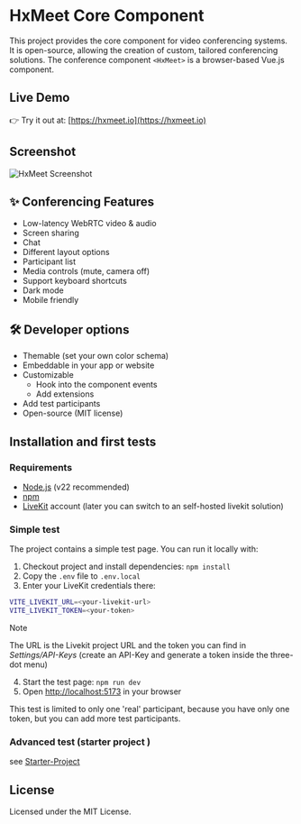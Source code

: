 # HxMeet Core Component

This project provides the core component for video conferencing systems. It is open-source, allowing the creation 
of custom, tailored conferencing solutions. The conference component `<HxMeet>` is a browser-based Vue.js component.

## Live Demo

👉 Try it out at: [https://hxmeet.io](https://hxmeet.io)

## Screenshot

![HxMeet Screenshot](https://hxmeet.io/changelog/roundtable_1.jpg)  

## ✨ Conferencing Features

- Low-latency WebRTC video & audio
- Screen sharing
- Chat
- Different layout options
- Participant list
- Media controls (mute, camera off)
- Support keyboard shortcuts
- Dark mode
- Mobile friendly

## 🛠️ Developer options

- Themable (set your own color schema)
- Embeddable in your app or website 
- Customizable
  - Hook into the component events
  - Add extensions
- Add test participants
- Open-source (MIT license)

## Installation and first tests

### Requirements
- [Node.js](https://nodejs.org/) (v22 recommended)
- [npm](https://www.npmjs.com/)
- [LiveKit](https://livekit.io) account (later you can switch to an self-hosted livekit solution)

### Simple test

The project contains a simple test page. You can run it locally with:

1. Checkout project and install dependencies: `npm install`
2. Copy the `.env` file to `.env.local`
3. Enter your LiveKit credentials there:

```bash
VITE_LIVEKIT_URL=<your-livekit-url>
VITE_LIVEKIT_TOKEN=<your-token>
```

> [!NOTE] 
> The URL is the Livekit project URL and the token you can find in _Settings/API-Keys_ (create an API-Key and generate a token inside the three-dot menu)

4. Start the test page: `npm run dev`
5. Open [http://localhost:5173](http://localhost:5173) in your browser

This test is limited to only one 'real' participant, because you have only one token, but you can add more test participants.

### Advanced test (starter project )

see [Starter-Project](https://github.com/hxmeet/hxmeet-core-starter)

## License

Licensed under the MIT License.

